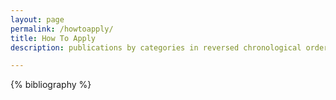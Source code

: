 ```yaml
---
layout: page
permalink: /howtoapply/
title: How To Apply
description: publications by categories in reversed chronological order. generated by jekyll-scholar.

---
```


<!-- _pages/publications.md -->
<div class="publications">

{% bibliography %}

</div>
